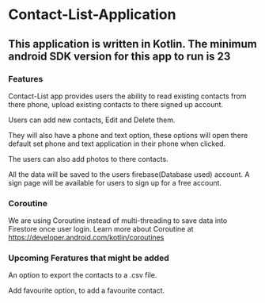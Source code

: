 # Contact-List-Application
## This application is written in Kotlin. The minimum android SDK version for this app to run is 23
### Features
Contact-List app provides users the ability to read existing contacts from there phone, upload existing contacts to there signed up account.

Users can add new contacts, Edit and Delete them.

They will also have a phone and text option, these options will open there default set phone and text application in their phone when clicked.

The users can also add photos to there contacts.

All the data will be saved to the users firebase(Database used) account. A sign page will be available for users to sign up for a free account.

### Coroutine 
We are using Coroutine instead of multi-threading to save data into Firestore once user login.
Learn more about Coroutine at https://developer.android.com/kotlin/coroutines

### Upcoming Feratures that might be added
An option to export the contacts to a .csv file.

Add favourite option, to add a favourite contact.
